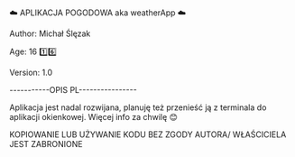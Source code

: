 :cloud: APLIKACJA POGODOWA aka weatherApp :cloud:

Author: Michał Ślęzak

Age: 16 :one::six:


Version: 1.0


-----------OPIS PL----------------


Aplikacja jest nadal rozwijana, planuję też przenieść ją z terminala do aplikacji okienkowej.
Więcej info za chwilę :blush:

KOPIOWANIE LUB UŻYWANIE KODU BEZ ZGODY AUTORA/ WŁAŚCICIELA JEST ZABRONIONE

